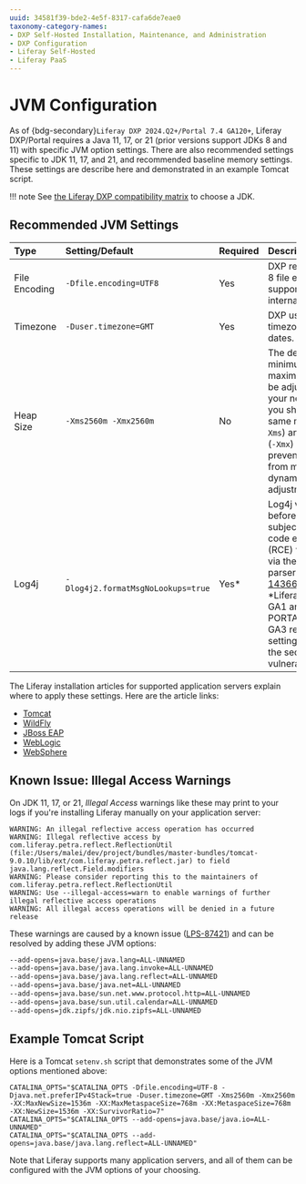 ```yaml
---
uuid: 34581f39-bde2-4e5f-8317-cafa6de7eae0
taxonomy-category-names:
- DXP Self-Hosted Installation, Maintenance, and Administration
- DXP Configuration
- Liferay Self-Hosted
- Liferay PaaS
---
```

# JVM Configuration

As of {bdg-secondary}`Liferay DXP 2024.Q2+/Portal 7.4 GA120+`, Liferay DXP/Portal requires a Java 11, 17, or 21 (prior versions support JDKs 8 and 11) with specific JVM option settings. There are also recommended settings specific to JDK 11, 17, and 21, and recommended baseline memory settings. These settings are describe here and demonstrated in an example Tomcat script.

!!! note
    See [the Liferay DXP compatibility matrix](https://help.liferay.com/hc/en-us/articles/360049238151) to choose a JDK.

## Recommended JVM Settings

| Type          | Setting/Default                    | Required | Description                                                                                                                                                                                                                                                                                                      |
| :------------ | :--------------------------------- | :------- | :--------------------------------------------------------------------------------------------------------------------------------------------------------------------------------------------------------------------------------------------------------------------------------------------------------------- |
| File Encoding | `-Dfile.encoding=UTF8`             | Yes      | DXP requires UTF-8 file encoding to support internationalization.                                                                                                                                                                                                                                                |
| Timezone      | `-Duser.timezone=GMT`              | Yes      | DXP uses the GMT timezone for all dates.                                                                                                                                                                                                                                                                         |
| Heap Size     | `-Xms2560m -Xmx2560m`              | No       | The default minimum and maximum size can be adjusted to suit your needs, but you should set the same minimum (`-Xms`) and maximum (`-Xmx`) size to prevent the JVM from making dynamic adjustments.                                                                                                              |
| Log4j         | `-Dlog4j2.formatMsgNoLookups=true` | Yes*     | Log4j versions before 2.15.0 are subject to a remote code execution (RCE) vulnerability via the LDAP JNDI parser. See [LPS-143663](https://issues.liferay.com/browse/LPS-143663) for details. \*Liferay DXP 7.4 GA1 and Liferay PORTAL 7.4 GA1 - GA3 require this setting to resolve the security vulnerability. |

The Liferay installation articles for supported application servers explain where to apply these settings. Here are the article links:

- [Tomcat](../installing-liferay/installing-liferay-on-an-application-server/installing-on-tomcat.md)
- [WildFly](../installing-liferay/installing-liferay-on-an-application-server/installing-on-wildfly.md)
- [JBoss EAP](../installing-liferay/installing-liferay-on-an-application-server/installing-on-jboss-eap.md)
- [WebLogic](../installing-liferay/installing-liferay-on-an-application-server/installing-on-weblogic.md)
- [WebSphere](../installing-liferay/installing-liferay-on-an-application-server/installing-on-websphere.md)

## Known Issue: Illegal Access Warnings

On JDK 11, 17, or 21, _Illegal Access_ warnings like these may print to your logs if you're installing Liferay manually on your application server:

```message
WARNING: An illegal reflective access operation has occurred
WARNING: Illegal reflective access by com.liferay.petra.reflect.ReflectionUtil (file:/Users/malei/dev/project/bundles/master-bundles/tomcat-9.0.10/lib/ext/com.liferay.petra.reflect.jar) to field java.lang.reflect.Field.modifiers
WARNING: Please consider reporting this to the maintainers of com.liferay.petra.reflect.ReflectionUtil
WARNING: Use --illegal-access=warn to enable warnings of further illegal reflective access operations
WARNING: All illegal access operations will be denied in a future release
```

These warnings are caused by a known issue ([LPS-87421](https://issues.liferay.com/browse/LPS-87421)) and can be resolved by adding these JVM options:

```bash
--add-opens=java.base/java.lang=ALL-UNNAMED
--add-opens=java.base/java.lang.invoke=ALL-UNNAMED
--add-opens=java.base/java.lang.reflect=ALL-UNNAMED
--add-opens=java.base/java.net=ALL-UNNAMED
--add-opens=java.base/sun.net.www.protocol.http=ALL-UNNAMED
--add-opens=java.base/sun.util.calendar=ALL-UNNAMED
--add-opens=jdk.zipfs/jdk.nio.zipfs=ALL-UNNAMED
```

## Example Tomcat Script

Here is a Tomcat `setenv.sh` script that demonstrates some of the JVM options mentioned above:

```properties
CATALINA_OPTS="$CATALINA_OPTS -Dfile.encoding=UTF-8 -Djava.net.preferIPv4Stack=true -Duser.timezone=GMT -Xms2560m -Xmx2560m -XX:MaxNewSize=1536m -XX:MaxMetaspaceSize=768m -XX:MetaspaceSize=768m -XX:NewSize=1536m -XX:SurvivorRatio=7"
CATALINA_OPTS="$CATALINA_OPTS --add-opens=java.base/java.io=ALL-UNNAMED"
CATALINA_OPTS="$CATALINA_OPTS --add-opens=java.base/java.lang.reflect=ALL-UNNAMED"
```

Note that Liferay supports many application servers, and all of them can be configured with the JVM options of your choosing.
